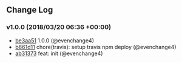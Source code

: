 ## Change Log

### v1.0.0 (2018/03/20 06:36 +00:00)

* [be3aa51](https://github.com/evenchange4/react-draggable-playground/commit/be3aa51e84ad51a3ab38fe5b48a10c7fde83c8f6) 1.0.0 (@evenchange4)
* [b861d11](https://github.com/evenchange4/react-draggable-playground/commit/b861d112c9b22e93c748cf525eaea58289987876) chore(travis): setup travis npm deploy (@evenchange4)
* [ab31373](https://github.com/evenchange4/react-draggable-playground/commit/ab313733120f9eb7a687e124c52d502b87dab650) feat: init (@evenchange4)
